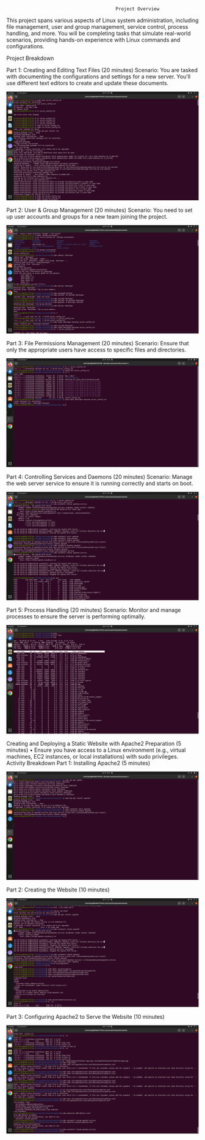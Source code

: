
                                            Project Overview

This project spans various aspects of Linux system administration, including file management, user and group management, service control, process handling, and more. You will be completing tasks that simulate real-world scenarios, providing hands-on experience with Linux commands and configurations.

Project Breakdown

Part 1: Creating and Editing Text Files (20 minutes)
Scenario: You are tasked with documenting the configurations and settings for a new server. You'll use different text editors to create and update these documents.

![alt text](img/image-1.png)

Part 2: User & Group Management (20 minutes)
Scenario: You need to set up user accounts and groups for a new team joining the project.

![alt text](img/image-2.png)

Part 3: File Permissions Management (20 minutes)
Scenario: Ensure that only the appropriate users have access to specific files and directories.

![alt text](img/image-3.png)

Part 4: Controlling Services and Daemons (20 minutes)
Scenario: Manage the web server service to ensure it is running correctly and starts on boot.

![alt text](img/image-4.png)

Part 5: Process Handling (20 minutes)
Scenario: Monitor and manage processes to ensure the server is performing optimally.

![alt text](img/image-5.png)

Creating and Deploying a Static Website with Apache2
Preparation (5 minutes)
    • Ensure you have access to a Linux environment (e.g., virtual machines, EC2 instances, or local installations) with sudo privileges.
Activity Breakdown
Part 1: Installing Apache2 (5 minutes)

![alt text](img/image-6.png)

Part 2: Creating the Website (10 minutes)

![alt text](img/image-7.png)

Part 3: Configuring Apache2 to Serve the Website (10 minutes)

![alt text](img/image-8.png)


